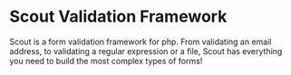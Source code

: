 # Scout Validation Framework

Scout is a form validation framework for php.  From validating an email address, to validating a regular expression or a file, Scout has everything you need to build the most complex types of forms!
